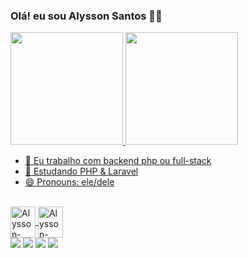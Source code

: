 ### Olá! eu sou Alysson Santos 👋🏿
<div>
<a href="https://github.com/AlyssonSantos1">
<img height="180cm" src="https://github-readme-stats.vercel.app/api?username=AlyssonSantos1&show_icons=true&theme=synthwave")>
<img height="180cm" src="https://github-readme-stats.vercel.app/api/top-langs/?username=AlyssonSantos1&layout=compact")  
</div>
  
- 🔭 Eu trabalho com backend php ou full-stack
- 🌱 Estudando PHP & Laravel
- 😄 Pronouns: ele/dele 
  
 <div style="display: inline_block"><br>  
  <img align="center" alt="Alysson-php" height="50" width="40" 
  src="https://cdn.jsdelivr.net/gh/devicons/devicon/icons/php/php-original.svg"/>  
  <img align="center" alt="Alysson-php" height="50" width="40" 
   src="https://cdn.jsdelivr.net/gh/devicons/devicon/icons/laravel/laravel-plain-wordmark.svg"/>      
</div>


<div>   
  </a>
 	 <a href="https://discord.com/channels/@me" target="_blank"><img src="https://img.shields.io/badge/Discord-7289DA?style=for-the-badge&logo=discord&logoColor=white" target="_blank"></a> 
  <a href = "mailto:salysson280@gmail.com"><img src="https://img.shields.io/badge/-Gmail-%23333?style=for-the-badge&logo=gmail&logoColor=white" target="_blank"></a>
  <a href="https://www.linkedin.com/in/Alyssondev" target="_blank"><img src="https://img.shields.io/badge/-LinkedIn-%230077B5?style=for-the-badge&logo=linkedin&logoColor=white" target="_blank"></a> 
   <a href="https://github.com/AlyssonSantos1" target="_blank"><img src="https://img.shields.io/badge/GitHub-100000?style=for-the-badge&logo=github&logoColor=white" target="_blank"></a>    
</div>


          

